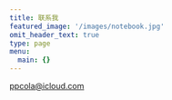 ```yaml
---
title: 联系我
featured_image: '/images/notebook.jpg'
omit_header_text: true
type: page
menu:
  main: {}
---
```


ppcola@icloud.com
